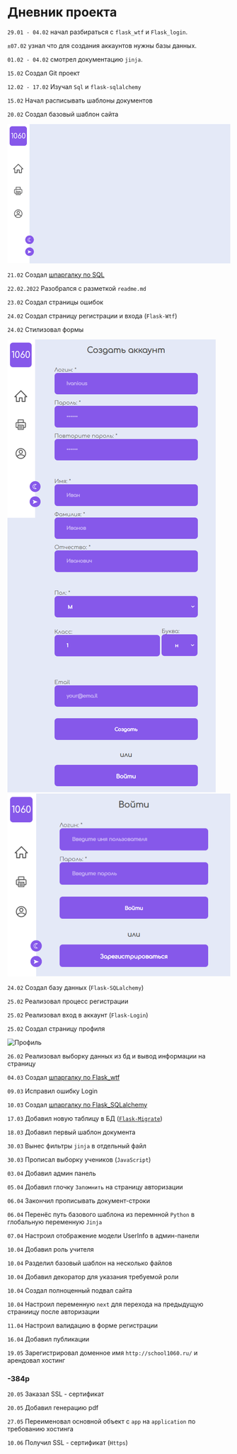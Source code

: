 # Дневник проекта

`29.01 - 04.02`		начал разбираться с `flask_wtf` и `Flask_login`.

`±07.02`		узнал что для создания аккаунтов нужны базы данных.

`01.02 - 04.02` 	смотрел документацию `jinja`.

`15.02` 		Создал Git проект

`12.02 - 17.02`		Изучал `Sql` и `flask-sqlalchemy`

`15.02` 		Начал расписывать шаблоны документов

`20.02` 		Создал базовый шаблон сайта 

![Базовый шаблон]

`21.02` Создал [шпаргалку по SQL]

`22.02.2022` Разобрался с разметкой `readme.md`


`23.02` Создал страницы ошибок

`24.02` Создал страницу регистрации и входа (`Flask-Wtf`)

`24.02` Стилизовал формы

![Регистрация]
![Авторизация]

`24.02` Создал базу данных (`Flask-SQLalchemy`)

`25.02` Реализовал процесс регистрации

`25.02` Реализовал вход в аккаунт (`Flask-Login`)

`25.02` Создал страницу профиля

![Профиль]

`26.02` Реализовал выборку данных из бд и вывод информации на страницу

`04.03` Создал [шпаргалку по Flask_wtf]

`09.03` Исправил ошибку Login

`10.03` Создал [шпаргалку по Flask_SQLalchemy]

`17.03` Добавил новую таблицу в БД ([`Flask-Migrate`])

`18.03` Добавил первый шаблон документа



`30.03` Вынес фильтры `jinja` в отдельный файл

`30.03` Прописал выборку учеников (`JavaScript`)

`03.04` Добавил админ панель

`05.04` Добавил глочку `Запомнить` на страницу авторизации

`06.04` Закончил прописывать документ-строки

`06.04` Перенёс путь базового шаблона из перемнной `Python` в глобальную переменную `Jinja`

`07.04` Настроил отображение модели UserInfo в админ-панели

`10.04` Добавил роль учителя

`10.04` Разделил базовый шаблон на несколько файлов

`10.04` Добавил декоратор для указания требуемой роли

`10.04` Создал полноценный подвал сайта

`10.04` Настроил переменную `next` для перехода на предыдущую страниицу после авторизации

`11.04` Настроил валидацию в форме регистрации

`16.04` Добавил публикации

`19.05` Зарегистрировал доменное имя `http://school1060.ru/` и арендовал хостинг

### -384р

`20.05` Заказал SSL - сертификат

`20.05` Добавил генерацию pdf

`27.05` Переименовал основной объект с `app` на `application` по требованию хостинга

`10.06` Получил SSL - сертификат (`Https`)



[Базовый шаблон]:files_for_md/base_template.png
[Регистрация]:files_for_md/register.png
[Авторизация]:files_for_md/login.png
[Профиль]:files_for_md/profile.png
[шпаргалку по Flask_wtf]:https://github.com/YelKar/school_portal/blob/main/project/Flask_wtf.md
[шпаргалку по Flask_SQLalchemy]:https://github.com/YelKar/school_portal/blob/main/project/Flask_SQLalchemy.md
[шпаргалку по SQL]:https://github.com/YelKar/school_portal/blob/main/project/SQL.md
[`Flask-Migrate`]:https://flask-migrate.readthedocs.io/en/latest/index.html
